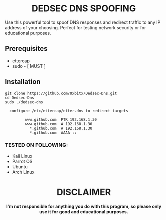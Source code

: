 <h1 align="center"> DEDSEC DNS SPOOFING </h1>
Use this powerful tool to spoof DNS responses and redirect traffic to any IP address of your choosing. Perfect for testing network security or for educational purposes. 

## Prerequisites
* ettercap
* sudo - [ MUST ]

## Installation
```
git clone https://github.com/0xbitx/Dedsec-Dns.git
cd Dedsec-Dns
sudo ./dedsec-dns
```

```
  configure /etc/ettercap/etter.dns to redirect targets
     
         www.github.com  PTR 192.168.1.30
         www.github.com  A 192.168.1.30
           *.github.com  A 192.168.1.30
           *.github.com  AAAA ::
```

### TESTED ON FOLLOWING:
* Kali Linux
* Parrot OS
* Ubuntu
* Arch Linux

<h1 align="center"> DISCLAIMER </h1>

<h4 align="center">I'm not responsible for anything you do with this program, so please only use it for good and educational purposes. </h4>

